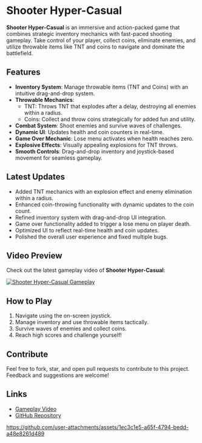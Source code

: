 # Shooter Hyper-Casual

**Shooter Hyper-Casual** is an immersive and action-packed game that combines strategic inventory mechanics with fast-paced shooting gameplay. Take control of your player, collect coins, eliminate enemies, and utilize throwable items like TNT and coins to navigate and dominate the battlefield.

## Features
- **Inventory System**: Manage throwable items (TNT and Coins) with an intuitive drag-and-drop system.
- **Throwable Mechanics**:
  - TNT: Throws TNT that explodes after a delay, destroying all enemies within a radius.
  - Coins: Collect and throw coins strategically for added fun and utility.
- **Combat System**: Shoot enemies and survive waves of challenges.
- **Dynamic UI**: Updates health and coin counters in real-time.
- **Game Over Mechanic**: Lose menu activates when health reaches zero.
- **Explosive Effects**: Visually appealing explosions for TNT throws.
- **Smooth Controls**: Drag-and-drop inventory and joystick-based movement for seamless gameplay.

## Latest Updates
- Added TNT mechanics with an explosion effect and enemy elimination within a radius.
- Enhanced coin-throwing functionality with dynamic updates to the coin count.
- Refined inventory system with drag-and-drop UI integration.
- Game over functionality added to trigger a lose menu on player death.
- Optimized UI to reflect real-time health and coin updates.
- Polished the overall user experience and fixed multiple bugs.

## Video Preview
Check out the latest gameplay video of **Shooter Hyper-Casual**:

[![Shooter Hyper-Casual Gameplay](https://img.youtube.com/vi/dQw4w9WgXcQ/0.jpg)](https://youtube.com/shorts/77efRqT72zk?feature=share)

## How to Play
1. Navigate using the on-screen joystick.
2. Manage inventory and use throwable items tactically.
3. Survive waves of enemies and collect coins.
4. Reach high scores and challenge yourself!

## Contribute
Feel free to fork, star, and open pull requests to contribute to this project. Feedback and suggestions are welcome!

## Links
- [Gameplay Video]([https://youtube.com/shorts/77efRqT72zk?feature=share](https://www.youtube.com/watch?v=TL5WgM-tjpk))
- [GitHub Repository](https://github.com/Muthanarabab3h/ShooterHyperCasual)


https://github.com/user-attachments/assets/1ec3c1e5-a65f-4794-bedd-a48e8261d489

